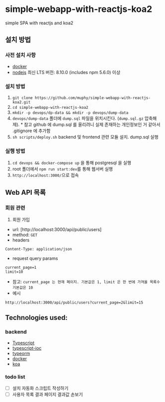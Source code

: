 # simple-webapp-with-reactjs-koa2
simple SPA with reactjs and koa2

## 설치 방법

### 사전 설치 사항
* [docker](https://www.docker.com/community-edition)
* [nodejs](https://nodejs.org/ko/download/) 최신 LTS 버전: 8.10.0 (includes npm 5.6.0) 이상

### 설치 방법
1. `git clone https://github.com/muphy/simple-webapp-with-reactjs-koa2.git`
2. `cd simple-webapp-with-reactjs-koa2`
3. `mkdir -p devops/dp-data && mkdir -p devops/dump-data`
4. `devops/dump-data` 폴더에 `dump.sql` 파일을 위치시킨다. (`dump.sql.gz` 압축해제). * 참고 github 에 dump.sql 를 올리려니 실제 존재하는 개인정보인 거 같아서 .gitignore 에 추가함
5. `sh scripts/deploy.sh` backend 및 frontend 관련 모듈 설치. dump.sql 실행

### 실행 방법
1. `cd devops && docker-compose up` 을 통해 postgresql 을 실행
2. root 폴더에서 `npm run start:dev`를 통해 웹서버 실행
3. `http://localhost:3000/`으로 접속

## Web API 목록
### 회원 관련
1. 회원 가입 
- url: [http://localhost:3000/api/public/users]
- method: `GET`
- headers
```
Content-Type: application/json
```
- request query params
```
current_page=1
limit=10
```
- 참고: `current_page 는 현재 페이지. 기본값은 1, limit 은 한 번에 가져올 목록수 기본값은 10`
- 예시
```
http://localhost:3000/api/public/users?current_page=2&limit=15
```

## Technologies used:

### backend
* [Typescript](https://www.typescriptlang.org/)
* [typescript-ioc](https://www.npmjs.com/package/typescript-ioc)
* [typeorm](https://www.npmjs.com/package/typeorm)
* [docker](https://www.docker.com/)
* [koa](https://www.npmjs.com/package/koa)

### todo list
- [ ] 설치 자동화 스크립트 작성하기
- [ ] 사용자 목록 결과 페이지 결과값 손보기